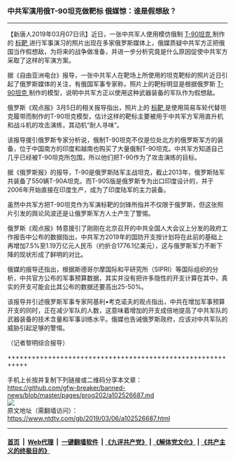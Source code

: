 ### 中共军演用俄T-90坦克做靶标 俄媒惊：谁是假想敌？
------------------------

<div class="post_content">
 <p>
  【新唐人2019年03月07日讯】近日，一张中共军人使用模仿俄制
  <a href="https://www.ntdtv.com/gb/t-90坦克.htm">
   T-90坦克
  </a>
  制作的
  <a href="https://www.ntdtv.com/gb/标靶.htm">
   标靶
  </a>
  进行军事演习的照片出现在多家俄罗斯媒体上，俄媒质疑中共军方正把俄国当作假想敌，为将来的战争做准备，并进一步分析究竟是什么原因促使中共军方采取了这样的军演方案。
 </p>
 <p>
  据《自由亚洲电台》报导，一张中共军人在靶场上所使用的坦克靶标的照片近日引起了俄罗斯媒体的关注，有俄国军事专家称，照片上的靶标明显是根据俄罗斯
  <a href="https://www.ntdtv.com/gb/t-90坦克.htm">
   T-90坦克
  </a>
  制作的模型，说明中共军方正以使用这种武器装备的军队作为假想敌。
 </p>
 <p>
  俄罗斯《观点报》3月5日的相关报导指出，照片上的
  <a href="https://www.ntdtv.com/gb/标靶.htm">
   标靶
  </a>
  是使用简易车轮代替坦克履带而制作的T-90坦克模型，估计这样的靶标主要被用于中共军方军用直升机和战斗机的攻击演练，其动机“耐人寻味”。
 </p>
 <p>
  该报导援引俄罗斯专家分析说，俄制T-90坦克不仅是位处北方的俄罗斯军方的装备，位于中国南方的印度和越南也购买了大量俄制T-90坦克。中共军方知道自己几乎已经被T-90坦克所包围，所以他们把T-90作为了攻击演练的目标。
 </p>
 <p>
  据《俄罗斯报》的报导，T-90是俄罗斯陆军主战坦克，截止2013年，俄罗斯陆军共装备了550辆T-90A坦克。而T-90S版是俄罗斯专为出口印度设计的，并于2006年开始直接在印度生产，成为了印度陆军的主力装备。
 </p>
 <p>
  虽然中共军方把T-90坦克作为军演标靶的剑锋所指并不仅限于俄罗斯，但这张照片引发的舆论风波还是让俄罗斯军方人士产生了警惕。
 </p>
 <p>
  俄罗斯《观点报》特意援引了刚刚在北京召开的中共全国人大会议上分发的政府工作报告中公布的数据指出，中共军方2019年的国防开支按计划将在此前的基础上再增加7.5%至1.19万亿元人民币（约折合1776.1亿美元），这与俄罗斯军力不断下降的现状形成了鲜明的对比。
 </p>
 <p>
  俄媒的报导还指出，根据斯德哥尔摩国际和平研究所（SIPRI）等国际组织的分析，中共官方公布的军事预算数据，其实并没有把许多隐性的开支计算在其中，真实的开支可能会比其公布的数据还要高出25-50%。
 </p>
 <p>
  该报导并引述俄罗斯军事专家阿基利•考克诺夫的观点指出，中共在增加军事预算开支的同时，正在减少军队的人数，这意味着增加的开支成倍地提高了中共军队的武器装备的技术含量和军事训练水平。俄媒也告诫俄罗斯政府，应该对中共军队的威胁引起足够的警惕。
 </p>
 <p>
  （记者黎明综合报导）
 </p>
 <div class="single_ad">
 </div>
</div>

+++++++++++++++++++++++++++++++++++++++++++++++++++++++++++<br/><br/>
手机上长按并复制下列链接或二维码分享本文章：<br/>
https://github.com/gfw-breaker/banned-news/blob/master/pages/prog202/a102526687.md <br/>
<a href='https://github.com/gfw-breaker/banned-news/blob/master/pages/prog202/a102526687.md'><img src='https://github.com/gfw-breaker/banned-news/blob/master/pages/prog202/a102526687.md.png'/></a> <br/>
原文地址（需翻墙访问）：https://www.ntdtv.com/gb/2019/03/06/a102526687.html


------------------------
#### [首页](https://github.com/gfw-breaker/banned-news/blob/master/README.md) &nbsp;|&nbsp; [Web代理](https://github.com/labour-camp/helloworld) &nbsp;|&nbsp; [一键翻墙软件](https://github.com/gfw-breaker/nogfw/blob/master/README.md) &nbsp;| [《九评共产党》](https://github.com/gfw-breaker/9ping.md/blob/master/README.md#九评之一评共产党是什么) | [《解体党文化》](https://github.com/gfw-breaker/jtdwh.md/blob/master/README.md) | [《共产主义的终极目的》](https://github.com/gfw-breaker/gczydzjmd.md/blob/master/README.md)

